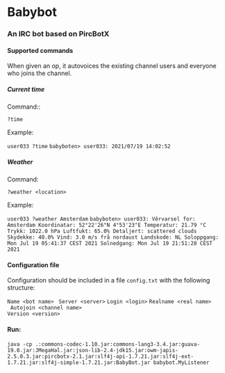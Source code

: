 # Babybot
### An IRC bot based on PircBotX

#### Supported commands

When given an op, it autovoices the existing channel users and everyone who joins the channel.

##### Current time
Command::

`?time`

Example: 

`user033 ?time`
`babyboten> user033: 2021/07/19 14:02:52`

##### Weather
Command:

`?weather <location>`

Example: 

`user033 ?weather Amsterdam`
`babyboten> user033: Vêrvarsel for: Amsterdam Koordinatar: 52°22'26"N 4°53'23"E Temperatur: 21.79 °C Trykk: 1022.0 hPa Luftfukt: 65.0% Detaljert: scattered clouds Skydekke: 40.0% Vind: 3.0 m/s frå nordaust Landskode: NL Soloppgang: Mon Jul 19 05:41:37 CEST 2021 Solnedgang: Mon Jul 19 21:51:28 CEST 2021`

#### Configuration file

Configuration should be included in a file `config.txt` with the following structure:

` Name <bot name> `
` Server <server>`
` Login <login> `
` Realname <real name> `  
` Autojoin <channel name>`  
` Version <version> ` 

#### Run: 

`java -cp .:commons-codec-1.10.jar:commons-lang3-3.4.jar:guava-19.0.jar:JMegaHal.jar:json-lib-2.4-jdk15.jar:owm-japis-2.5.0.3.jar:pircbotx-2.1.jar:slf4j-api-1.7.21.jar:slf4j-ext-1.7.21.jar:slf4j-simple-1.7.21.jar:BabyBot.jar babybot.MyListener`